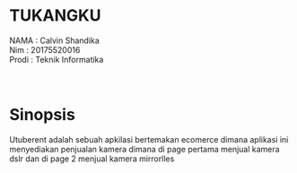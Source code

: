 # TUKANGKU <BR>
  NAMA : Calvin Shandika <br>
  Nim : 20175520016 <br>
  Prodi : Teknik Informatika <br>
  <br>
  <br>
  # Sinopsis<br>
  Utuberent adalah sebuah apkilasi bertemakan ecomerce dimana aplikasi ini menyediakan penjualan kamera dimana di page pertama menjual kamera dslr dan di page 2 menjual kamera mirrorlles
